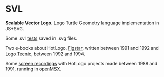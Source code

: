 SVL
===

**Scalable Vector Logo**. Logo Turtle Geometry language implementation in JS+SVG.

Some .svl [tests](https://goo.gl/R7gsWx) saved in .svg files.

Two e-books about HotLogo, [Figstar](), written between 1991 and 1992 and [Logo Tecnic](), between 1992 and 1994.

Some [screen recordings](https://goo.gl/kGfiWc) with HotLogo projects made between 1988 and 1991, running in [openMSX](http://openmsx.org/).

